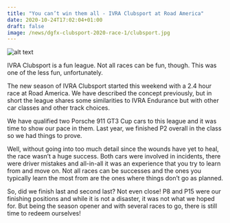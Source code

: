 ```yaml
---
title: "You can’t win them all - IVRA Clubsport at Road America"
date: 2020-10-24T17:02:04+01:00
draft: false
image: /news/dgfx-clubsport-2020-race-1/clubsport.jpg
---
```

![alt text](/news/dgfx-clubsport-2020-race-1/clubsport.jpg)

IVRA Clubsport is a fun league. Not all races can be fun, though. This was one of the less fun, unfortunately.

The new season of IVRA Clubsport started this weekend with a 2.4 hour race at Road America. We have described the concept previously, but in short the league shares some similarities to IVRA Endurance but with other car classes and other track choices.

We have qualified two Porsche 911 GT3 Cup cars to this league and it was time to show our pace in them. Last year, we finished P2 overall in the class so we had things to prove.

Well, without going into too much detail since the wounds have yet to heal, the race wasn’t a huge success. Both cars were involved in incidents, there were driver mistakes and all-in-all it was an experience that you try to learn from and move on. Not all races can be successes and the ones you typically learn the most from are the ones where things don’t go as planned.

So, did we finish last and second last? Not even close! P8 and P15 were our finishing positions and while it is not a disaster, it was not what we hoped for. But being the season opener and with several races to go, there is still time to redeem ourselves!

